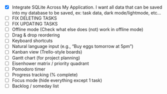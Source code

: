 - [x] Integrate SQLite Across My Application. I want all data that can be saved into my database to be saved, ex: task data, dark mode/lightmode, etc...
- [ ] FIX DELETING TASKS
- [ ] FIX UPDATING TASKS
- [ ] Offline mode (Check what else does (not) work in offline mode)
- [ ] Drag & drop reordering
- [ ] Keyboard shortcuts
- [ ] Natural language input (e.g., “Buy eggs tomorrow at 5pm”)
- [ ] Kanban view (Trello-style boards)
- [ ] Gantt chart (for project planning)
- [ ] Eisenhower matrix / priority quadrant
- [ ] Pomodoro timer
- [ ] Progress tracking (% complete)
- [ ] Focus mode (hide everything except 1 task)
- [ ] Backlog / someday list
